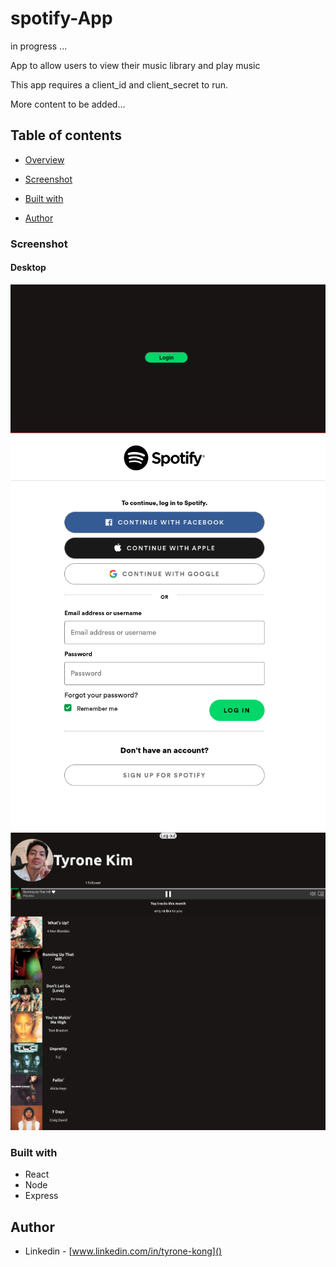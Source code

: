 # spotify-App

in progress ...

App to allow users to view their music library and play music

This app requires a client_id and client_secret to run.



More content to be added...

## Table of contents

- [Overview](#overview)

- [Screenshot](#screenshot)

- [Built with](#built-with)
 
- [Author](#author)




### Screenshot

#### Desktop

![](./images/spotifyapp1.png)
![](./images/spotifyapp2.png)
![](./images/spotifyapp4.png)






### Built with

- React
- Node
- Express




## Author

- Linkedin - [www.linkedin.com/in/tyrone-kong]()
